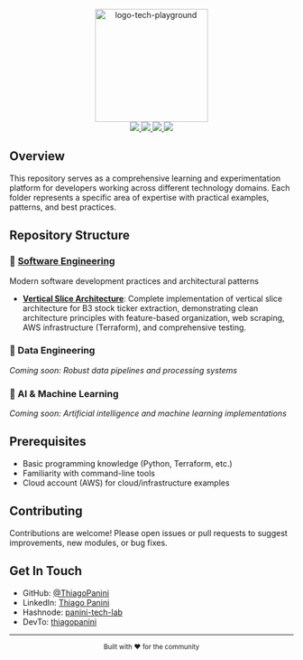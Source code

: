 <div align="center">
    <br><img src="https://github.com/ThiagoPanini/tech-playground/blob/main/docs/logo-tech-playground.png?raw=true" width=200 alt="logo-tech-playground">
</div>

<div align="center">

  <a href="https://www.python.org/">
    <img src="https://img.shields.io/badge/python-grey?style=for-the-badge&logo=python&logoColor=FFFFFF">
  </a>

  <a href="https://www.terraform.io/">
    <img src="https://img.shields.io/badge/terraform-grey?style=for-the-badge&logo=terraform&logoColor=FFFFFF">
  </a>

  <a href="https://github.com/">
    <img src="https://img.shields.io/badge/github-grey?style=for-the-badge&logo=github&logoColor=FFFFFF">
  </a>

  <a href="https://github.com/copilot">
    <img src="https://img.shields.io/badge/copilot-grey?style=for-the-badge&logo=githubcopilot&logoColor=FFFFFF">
  </a>
</div>


## Overview

This repository serves as a comprehensive learning and experimentation platform for developers working across different technology domains. Each folder represents a specific area of expertise with practical examples, patterns, and best practices.

## Repository Structure


### 🔧 [Software Engineering](software/)
Modern software development practices and architectural patterns
- **[Vertical Slice Architecture](software/vertical_slice_architecture/)**: Complete implementation of vertical slice architecture for B3 stock ticker extraction, demonstrating clean architecture principles with feature-based organization, web scraping, AWS infrastructure (Terraform), and comprehensive testing.

### 🎲 Data Engineering
*Coming soon: Robust data pipelines and processing systems*

### 🤖 AI & Machine Learning
*Coming soon: Artificial intelligence and machine learning implementations*


## Prerequisites

- Basic programming knowledge (Python, Terraform, etc.)
- Familiarity with command-line tools
- Cloud account (AWS) for cloud/infrastructure examples


## Contributing

Contributions are welcome! Please open issues or pull requests to suggest improvements, new modules, or bug fixes.

## Get In Touch

- GitHub: [@ThiagoPanini](https://github.com/ThiagoPanini)
- LinkedIn: [Thiago Panini](https://www.linkedin.com/in/thiago-panini/)
- Hashnode: [panini-tech-lab](https://panini.hashnode.dev/)
- DevTo: [thiagopanini](https://dev.to/thiagopanini)

---

<div align="center">
  <sub>Built with ❤️ for the community</sub>
</div>